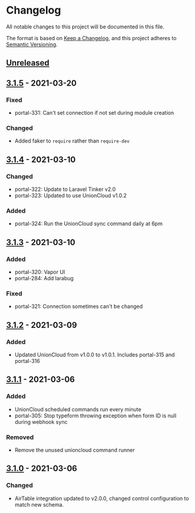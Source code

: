 # Changelog

All notable changes to this project will be documented in this file.

The format is based on [Keep a Changelog](https://keepachangelog.com/en/1.0.0/),
and this project adheres to [Semantic Versioning](https://semver.org/spec/v2.0.0.html).

## [Unreleased]

## [3.1.5] - 2021-03-20

### Fixed
- portal-331: Can't set connection if not set during module creation

### Changed
- Added faker to `require` rather than `require-dev`

## [3.1.4] - 2021-03-10

### Changed
- portal-322: Update to Laravel Tinker v2.0
- portal-323: Updated to use UnionCloud v1.0.2

### Added
- portal-324: Run the UnionCloud sync command daily at 6pm

## [3.1.3] - 2021-03-10

### Added
- portal-320: Vapor UI
- portal-284: Add larabug

### Fixed
- portal-321: Connection sometimes can't be changed

## [3.1.2] - 2021-03-09

### Added
- Updated UnionCloud from v1.0.0 to v1.0.1. Includes portal-315 and portal-316

## [3.1.1] - 2021-03-06

### Added
- UnionCloud scheduled commands run every minute
- portal-305: Stop typeform throwing exception when form ID is null during webhook sync

### Removed
- Remove the unused unioncloud command runner

## [3.1.0] - 2021-03-06

### Changed
- AirTable integration updated to v2.0.0, changed control configuration to match new schema.

[Unreleased]: https://github.com/bristol-su/portal/compare/v3.1.5...HEAD
[3.1.5]: https://github.com/bristol-su/portal/compare/v3.1.4...v3.1.5
[3.1.4]: https://github.com/bristol-su/portal/compare/v3.1.3...v3.1.4
[3.1.3]: https://github.com/bristol-su/portal/compare/v3.1.2...v3.1.3
[3.1.2]: https://github.com/bristol-su/portal/compare/v3.1.1...v3.1.2
[3.1.1]: https://github.com/bristol-su/portal/compare/v3.1.0...v3.1.1
[3.1.0]: https://github.com/bristol-su/portal/releases/tag/v3.1.0
